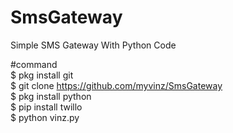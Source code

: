 # SmsGateway
Simple SMS Gateway With Python Code

#command<br>
$ pkg install git<br>
$ git clone https://github.com/myvinz/SmsGateway<br>
$ pkg install python<br>
$ pip install twillo<br>
$ python vinz.py<br>
